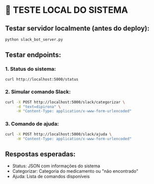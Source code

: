 
# 🧪 TESTE LOCAL DO SISTEMA

## Testar servidor localmente (antes do deploy):

```bash
python slack_bot_server.py
```

## Testar endpoints:

### 1. Status do sistema:
```bash
curl http://localhost:5000/status
```

### 2. Simular comando Slack:
```bash
curl -X POST http://localhost:5000/slack/categorizar \
     -d "text=dipirona" \
     -H "Content-Type: application/x-www-form-urlencoded"
```

### 3. Comando de ajuda:
```bash
curl -X POST http://localhost:5000/slack/ajuda \
     -H "Content-Type: application/x-www-form-urlencoded"
```

## Respostas esperadas:
- Status: JSON com informações do sistema
- Categorizar: Categoria do medicamento ou "não encontrado"
- Ajuda: Lista de comandos disponíveis
